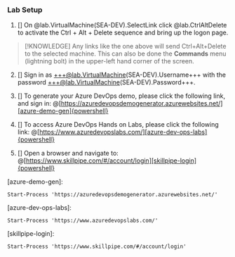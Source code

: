 ### Lab Setup

 1. [] On @lab.VirtualMachine(SEA-DEV).SelectLink click @lab.CtrlAltDelete to activate the Ctrl + Alt + Delete sequence and bring up the logon page.

>[!KNOWLEDGE] Any links like the one above will send Ctrl+Alt+Delete to the selected machine. This can also be done the **Commands** menu (lightning bolt) in the upper-left hand corner of the screen.

2. [] Sign in as +++@lab.VirtualMachine(SEA-DEV).Username+++ with the password +++@lab.VirtualMachine(SEA-DEV).Password+++.

3. [] To generate your Azure DevOps demo, please click the following link, and sign in: @[https://azuredevopsdemogenerator.azurewebsites.net/][azure-demo-gen]{powershell}

4. [] To access Azure DevOps Hands on Labs, please click the following link: @[https://www.azuredevopslabs.com/][azure-dev-ops-labs]{powershell}

5. [] Open a browser and navigate to: @[https://www.skillpipe.com/#/account/login][skillpipe-login]{powershell}

[azure-demo-gen]:
```
Start-Process 'https://azuredevopsdemogenerator.azurewebsites.net/'
```

[azure-dev-ops-labs]:
```
Start-Process 'https://www.azuredevopslabs.com/'
```

[skillpipe-login]:
```
Start-Process 'https://www.skillpipe.com/#/account/login'
```
